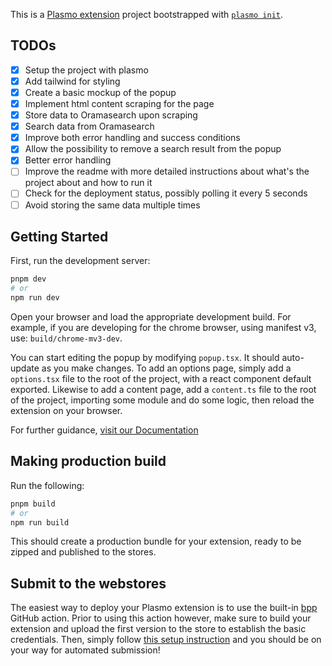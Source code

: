 This is a [Plasmo extension](https://docs.plasmo.com/) project bootstrapped with [`plasmo init`](https://www.npmjs.com/package/plasmo).

## TODOs

- [x] Setup the project with plasmo
- [x] Add tailwind for styling
- [x] Create a basic mockup of the popup
- [x] Implement html content scraping for the page
- [x] Store data to Oramasearch upon scraping
- [x] Search data from Oramasearch
- [x] Improve both error handling and success conditions
- [x] Allow the possibility to remove a search result from the popup
- [x] Better error handling
- [ ] Improve the readme with more detailed instructions about what's the project about and how to run it
- [ ] Check for the deployment status, possibly polling it every 5 seconds
- [ ] Avoid storing the same data multiple times

## Getting Started

First, run the development server:

```bash
pnpm dev
# or
npm run dev
```

Open your browser and load the appropriate development build. For example, if you are developing for the chrome browser, using manifest v3, use: `build/chrome-mv3-dev`.

You can start editing the popup by modifying `popup.tsx`. It should auto-update as you make changes. To add an options page, simply add a `options.tsx` file to the root of the project, with a react component default exported. Likewise to add a content page, add a `content.ts` file to the root of the project, importing some module and do some logic, then reload the extension on your browser.

For further guidance, [visit our Documentation](https://docs.plasmo.com/)

## Making production build

Run the following:

```bash
pnpm build
# or
npm run build
```

This should create a production bundle for your extension, ready to be zipped and published to the stores.

## Submit to the webstores

The easiest way to deploy your Plasmo extension is to use the built-in [bpp](https://bpp.browser.market) GitHub action. Prior to using this action however, make sure to build your extension and upload the first version to the store to establish the basic credentials. Then, simply follow [this setup instruction](https://docs.plasmo.com/framework/workflows/submit) and you should be on your way for automated submission!
